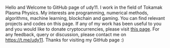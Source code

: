 Hello and Welcome to GitHub page of udy11. I work in the field of Tokamak Plasma Physics. My interests are programming, numerical methods, algorithms, machine learning, blockchain and  gaming. You can find relevant projects and codes on this page. If any of my work has been useful to you and you would like to donate cryptocurrencies, please visit	[this page](Donate_Crypto.md). For any feedback, query or discussion, please contact me on https://t.me/udy11. Thanks for visiting my GitHub page :)
